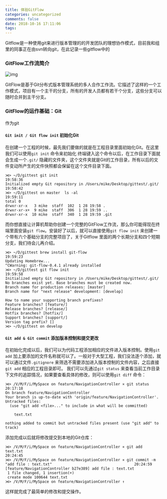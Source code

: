 ```yaml
---
title: 体验GitFlow
categories: uncategorized
comments: false
date: 2018-10-16 17:11:06
tags:
---
```


Gitflow是一种使用git来进行版本管理的的开发团队的理想协作模式，目前我和组里的同事正在由svn转向git，在此记录一些gitflow中的

<!--more-->





### GitFlow工作流简介

![img](https://ws4.sinaimg.cn/large/006tNbRwgy1fwa6jrg2l9j30vy16cjui.jpg)

GitFlow是基于Git分布式版本管理系统的多人合作工作流。它描述了这样的一个工作模式，项目有一个主干的分支，所有的开发人员都有若干个分支，这些分支可以随时合并到主干分支。

### GitFlow的运作基础：Git

作为git

#### `Git init / Git flow init` 初始化Git

在创建一个工程的时候，最先我们要做的就是在工程目录里面初始化Git。在这里我们可以使用`git init` 命令来初始化
终端键入这个命令以后，在工作目录下面就会生成一个`.git/` 隐藏的文件夹，这个文件夹就是Git的工作目录，所有以后的文件变动所产生的文件快照都会保留在这个文件目录下面。

```
⋊> ~/D/gittest git init                                                                                                       19:58:36
Initialized empty Git repository in /Users/mike/Desktop/gittest/.git/                                                                                                19:58:42
⋊> ~/D/gittest on master  ls -al                                                                                              19:59:11
total 0
drwxr-xr-x   3 mike  staff  102  1 28 19:58 .
drwxr-xr-x+  9 mike  staff  306  1 28 19:59 ..
drwxr-xr-x  10 mike  staff  340  1 28 19:59 .git
```

而你想直接让计算机帮助你创建一个完整的GitFlow工作流，那么你可能得现在终端里面安装`git flow`。安装好了以后，就可以直接使用`git flow init` 来创建一个带有六个基础分支的完整项目了，关于Gitflow 里面的两个长期分支和四个短期分支，我们待会儿再介绍。

```
⋊> ~/D/gittest brew install git-flow                                                                                          19:59:23
Updating Homebrew...
^CWarning: git-flow-0.4.1 already installed
⋊> ~/D/gittest git flow init                                                                                                  19:59:58
Initialized empty Git repository in /Users/mike/Desktop/gittest/.git/
No branches exist yet. Base branches must be created now.
Branch name for production releases: [master]
Branch name for "next release" development: [develop]

How to name your supporting branch prefixes?
Feature branches? [feature/]
Release branches? [release/]
Hotfix branches? [hotfix/]
Support branches? [support/]
Version tag prefix? []
⋊> ~/D/gittest on develop
```

#### `Git add & Git commit` 添加版本控制和提交更改

在初始化完成以后，我们可以为代码工程添加相应的文件进入版本控制。使用`git add` 加上要添加的文件名称就可以了。一般对于大型工程，我们没法逐个添加，就可以通过文件`.gitignore` 来筛选不需要添加进入版本控制的文件内容，之后直接`git add` 相应的工程目录即可。
我们可以先通过`git status` 来查看当前工作目录下文件的追踪情况，如果要查看具体的修改，则可以使用`git diff` 命令：

```
⋊> /V/M/F/i/MySpace on feature/NavigationController ⨯ git status                                                              20:17:18
On branch feature/NavigationController
Your branch is up-to-date with 'origin/feature/NavigationController'.
Untracked files:
  (use "git add <file>..." to include in what will be committed)

	text.txt

nothing added to commit but untracked files present (use "git add" to track)
```



添加完成以后就将修改提交到本地的Git仓库：

```
⋊> /V/M/F/i/MySpace on feature/NavigationController ⨯ git add text.txt                                                        20:24:45
⋊> /V/M/F/i/MySpace on feature/NavigationController ⨯ git commit -m "add file : text.txt"                                     20:24:59
[feature/NavigationController b27e389] add file : text.txt
 1 file changed, 1 insertion(+)
 create mode 100644 text.txt
⋊> /V/M/F/i/MySpace on feature/NavigationController ↑
```

这样就完成了最简单的修改和提交操作。